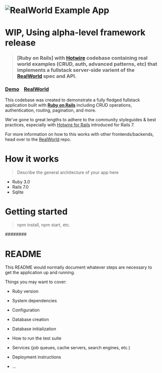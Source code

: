 # ![RealWorld Example App](logo.png)

# WIP, Using alpha-level framework release

> ### [Ruby on Rails] with [Hotwire](https://hotwired.dev/) codebase containing real world examples (CRUD, auth, advanced patterns, etc) that implements a fullstack server-side varient of the [RealWorld](https://github.com/gothinkster/realworld) spec and API.

### [Demo](https://github.com/gothinkster/realworld)&nbsp;&nbsp;&nbsp;&nbsp;[RealWorld](https://github.com/gothinkster/realworld)

This codebase was created to demonstrate a fully fledged fullstack application built with **[Ruby on Rails](https://rubyonrails.org/)** including CRUD operations, authentication, routing, pagination, and more.

We've gone to great lengths to adhere to the community styleguides & best practices, especially with [Hotwire for Rails](https://github.com/hotwired/hotwire-rails) introduced for Rails 7.

For more information on how to this works with other frontends/backends, head over to the [RealWorld](https://github.com/gothinkster/realworld) repo.


# How it works

> Describe the general architecture of your app here

* Ruby 3.0
* Rails 7.0
* Sqlite

# Getting started

> npm install, npm start, etc.

########

# README

This README would normally document whatever steps are necessary to get the application up and running.

Things you may want to cover:

* Ruby version

* System dependencies

* Configuration

* Database creation

* Database initialization

* How to run the test suite

* Services (job queues, cache servers, search engines, etc.)

* Deployment instructions

* ...
